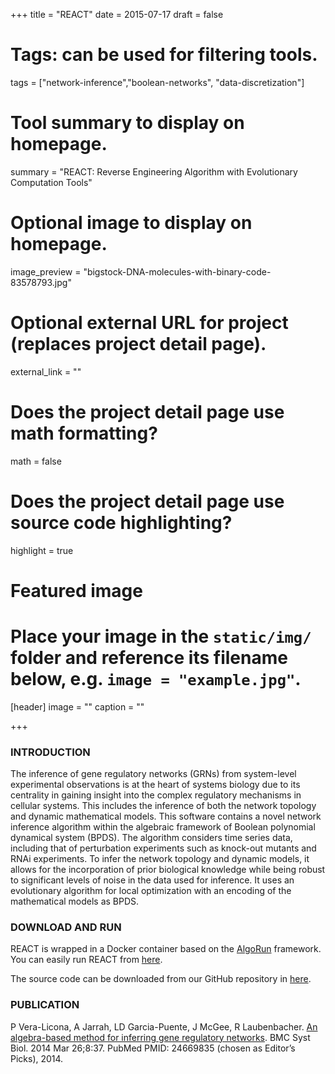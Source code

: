 +++
title = "REACT"
date = 2015-07-17
draft = false

# Tags: can be used for filtering tools.
tags = ["network-inference","boolean-networks", "data-discretization"]

# Tool summary to display on homepage.
summary = "REACT: Reverse Engineering Algorithm with Evolutionary Computation Tools"


# Optional image to display on homepage.
image_preview = "bigstock-DNA-molecules-with-binary-code-83578793.jpg"

# Optional external URL for project (replaces project detail page).
external_link = ""


# Does the project detail page use math formatting?
math = false

# Does the project detail page use source code highlighting?
highlight = true

# Featured image
# Place your image in the `static/img/` folder and reference its filename below, e.g. `image = "example.jpg"`.
[header]
image = ""
caption = ""

+++

### INTRODUCTION
The inference of gene regulatory networks (GRNs) from system-level experimental observations is at the heart of systems biology due to its centrality in gaining insight into the complex regulatory mechanisms in cellular systems. This includes the inference of both the network topology and dynamic mathematical models.
This software contains a novel network inference algorithm within the algebraic framework of Boolean polynomial dynamical system (BPDS). The algorithm considers time series data, including that of perturbation experiments such as knock-out mutants and RNAi experiments. To infer the network topology and dynamic models, it allows for the incorporation of prior biological knowledge while being robust to significant levels of noise in the data used for inference. It uses an evolutionary algorithm for local optimization with an encoding of the mathematical models as BPDS.


### DOWNLOAD AND RUN
REACT is wrapped in a Docker container based on the [AlgoRun](http://algorun.org) framework. You can easily run REACT from [here](http://react.algorun.org/).

The source code can be downloaded from our GitHub repository in [here](https://github.com/veralicona/REACT).

### PUBLICATION
 P Vera-Licona, A Jarrah, LD Garcia-Puente, J McGee, R Laubenbacher. [An algebra-based method for inferring gene regulatory networks](https://veraliconaresearchgroup.github.io/publication/react/). BMC Syst Biol. 2014 Mar 26;8:37. PubMed PMID: 24669835 (chosen as Editor’s Picks), 2014.
